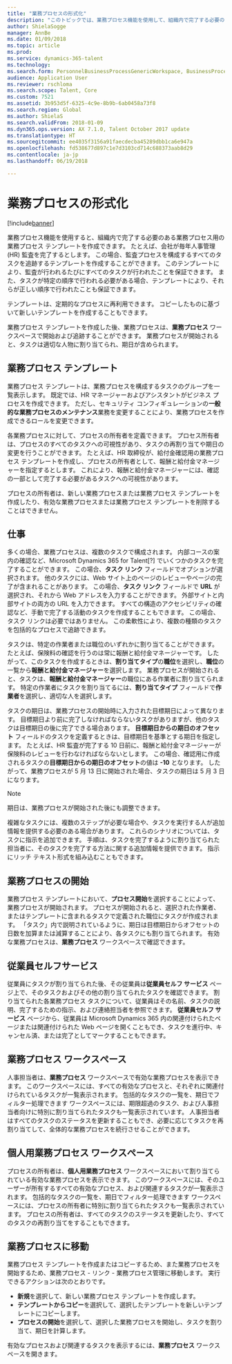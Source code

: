```yaml
---
title: "業務プロセスの形式化"
description: "このトピックでは、業務プロセス機能を使用して、組織内で完了する必要のあるプロセス用の業務プロセス テンプレートを作成する方法を説明します。"
author: ShielaSogge
manager: AnnBe
ms.date: 01/09/2018
ms.topic: article
ms.prod: 
ms.service: dynamics-365-talent
ms.technology: 
ms.search.form: PersonnelBusinessProcessGenericWorkspace, BusinessProcessGenericTemplateListpage, BusinessProcessGenericMyTemplates, BusinessProcessGroupAssignment
audience: Application User
ms.reviewer: rschloma
ms.search.scope: Talent, Core
ms.custom: 7521
ms.assetid: 3b953d5f-6325-4c9e-8b9b-6ab0458a73f8
ms.search.region: Global
ms.author: ShielaS
ms.search.validFrom: 2018-01-09
ms.dyn365.ops.version: AX 7.1.0, Talent October 2017 update
ms.translationtype: HT
ms.sourcegitcommit: ee4035f3156a91faecdecba45289dbb1ca6e947a
ms.openlocfilehash: fd538677d897c1e7d3103cd714c688373aab8d29
ms.contentlocale: ja-jp
ms.lasthandoff: 06/19/2018

---
```

# <a name="formalize-business-processes"></a>業務プロセスの形式化

[!include[banner](includes/banner.md)]

業務プロセス機能を使用すると、組織内で完了する必要のある業務プロセス用の業務プロセス テンプレートを作成できます。 たとえば、会社が毎年人事管理 (HR) 監査を完了するとします。 この場合、監査プロセスを構成するすべてのタスクを追跡するテンプレートを作成することができます。 このテンプレートにより、監査が行われるたびにすべてのタスクが行われたことを保証できます。 また、タスクが特定の順序で行われる必要がある場合、テンプレートにより、それらが正しい順序で行われたことも保証できます。

テンプレートは、定期的なプロセスに再利用できます。 コピーしたものに基づいて新しいテンプレートを作成することもできます。

業務プロセス テンプレートを作成した後、業務プロセスは、**業務プロセス** ワークスペースで開始および追跡することができます。 業務プロセスが開始されると、タスクは適切な人物に割り当てられ、期日が含められます。

## <a name="business-process-templates"></a>業務プロセス テンプレート
業務プロセス テンプレートは、業務プロセスを構成するタスクのグループを一覧表示します。 既定では、HR マネージャーおよびアシスタントがビジネス プロセスを作成できます。 ただし、セキュリティ コンフィギュレーションの**一般的な業務プロセスのメンテナンス**業務を変更することにより、業務プロセスを作成できるロールを変更できます。

各業務プロセスに対して、プロセスの所有者を定義できます。 プロセス所有者は、プロセスのすべてのタスクへの可視性があり、タスクの再割り当てや期日の変更を行うことができます。 たとえば、HR 取締役が、給付金確認用の業務プロセス テンプレートを作成し、プロセスの所有者として、報酬と給付金マネージャーを指定するとします。 これにより、報酬と給付金マネージャーには、確認の一部として完了する必要があるタスクへの可視性があります。

プロセスの所有者は、新しい業務プロセスまたは業務プロセス テンプレートを作成したり、有効な業務プロセスまたは業務プロセス テンプレートを削除することはできません。

## <a name="tasks"></a>仕事
多くの場合、業務プロセスは、複数のタスクで構成されます。 内部コースの案内の確認など、Microsoft Dynamics 365 for Talent[?] でいくつかのタスクを完了することができます。 この場合、**タスク リンク** フィールドでオプションが選択されます。 他のタスクには、Web サイト上のページのレビューやページの完了が含まれることがあります。 この場合、**タスク リンク** フィールドで **URL** が選択され、それから Web アドレスを入力することができます。 外部サイトと内部サイトの両方の URL を入力できます。 すべての構造のアクセシビリティの確認など、手動で完了する活動のタスクを作成することもできます。 この場合、タスク リンクは必要ではありません。 この柔軟性により、複数の種類のタスクを包括的なプロセスで追跡できます。

タスクは、特定の作業者または職位のいずれかに割り当てることができます。 たとえば、保険料の確認を行うのは常に報酬と給付金マネージャーです。 したがって、このタスクを作成するときは、**割り当てタイプ**の**職位**を選択し、**職位**の一覧から**報酬と給付金マネージャー**を選択します。 業務プロセスが開始されると、タスクは、**報酬と給付金マネージャー**の職位にある作業者に割り当てられます。 特定の作業者にタスクを割り当てるには、**割り当てタイプ** フィールドで**作業者**を選択し、適切な人を選択します。

タスクの期日は、業務プロセスの開始時に入力された目標期日によって異なります。 目標期日より前に完了しなければならないタスクがありますが、他のタスクは目標期日の後に完了できる場合あります。 **目標期日からの期日のオフセット** フィールドのタスクを定義するときは、目標期日を基準とする期日を指定します。 たとえば、HR 監査が完了する 10 日前に、報酬と給付金マネージャーが保険料のレビューを行わなければならないとします。 この場合、確認用に作成されるタスクの**目標期日からの期日のオフセット**の値は **-10** となります。 したがって、業務プロセスが 5 月 13 日に開始された場合、タスクの期日は 5 月 3 日になります。

> [!NOTE]
> 期日は、業務プロセスが開始された後にも調整できます。

複雑なタスクには、複数のステップが必要な場合や、タスクを実行する人が追加情報を提供する必要のある場合があります。 これらのシナリオについては、タスクに指示を追加できます。 手順は、タスクを完了するように割り当てられた担当者に、そのタスクを完了する方法に関する追加情報を提供できます。 指示にリッチ テキスト形式を組み込むこともできます。

## <a name="starting-a-business-process"></a>業務プロセスの開始
業務プロセス テンプレートにおいて、**プロセス開始**を選択することによって、業務プロセスが開始されます。 プロセスが開始されると、選択された作業者、またはテンプレートに含まれるタスクで定義された職位にタスクが作成されます。 「タスク」内で説明されているように、期日は目標期日からオフセットの日数を加算または減算することにより、各タスクにも割り当てられます。 有効な業務プロセスは、**業務プロセス** ワークスペースで確認できます。

## <a name="employee-self-service"></a>従業員セルフサービス
従業員にタスクが割り当てられた後、その従業員は**従業員セルフ サービス** ページ上で、そのタスクおよびその他の割り当てられたタスクを確認できます。 割り当てられた各業務プロセス タスクについて、従業員はその名前、タスクの説明、完了するための指示、および連絡担当者を参照できます。 **従業員セルフ サービス** ページから、従業員は Microsoft Dynamics 365 内の関連付けられたページまたは関連付けられた Web ページを開くこともでき、タスクを進行中、キャンセル済、または完了としてマークすることもできます。

## <a name="business-process-workspace"></a>業務プロセス ワークスぺース
人事担当者は、**業務プロセス** ワークスペースで有効な業務プロセスを表示できます。 このワークスペースには、すべての有効なプロセスと、それぞれに関連付けられているタスクが一覧表示されます。 包括的なタスクの一覧を、期日でフィルター処理できます ワークスペースには、期限超過のタスク、および人事担当者向けに特別に割り当てられたタスクも一覧表示されています。 人事担当者はすべてのタスクのステータスを更新することもでき、必要に応じてタスクを再割り当てして、全体的な業務プロセスを続行させることができます。

## <a name="my-business-processes-workspace"></a>個人用業務プロセス ワークスぺース
プロセスの所有者は、**個人用業務プロセス** ワークスぺースにおいて割り当てられている有効な業務プロセスを表示できます。 このワークスペースには、そのユーザーが所有するすべての有効なプロセス、および関連するタスクが一覧表示されます。 包括的なタスクの一覧を、期日でフィルター処理できます ワークスペースには、プロセスの所有者に特別に割り当てられたタスクも一覧表示されています。 プロセスの所有者は、すべてのタスクのステータスを更新したり、すべてのタスクの再割り当てをすることもできます。

## <a name="navigating-business-processes"></a>業務プロセスに移動
業務プロセス テンプレートを作成またはコピーするため、また業務プロセスを開始するため、業務プロセス - リンク - 業務プロセス管理に移動します。 実行できるアクションは次のとおりです。

- **新規**を選択して、新しい業務プロセス テンプレートを作成します。
- **テンプレートからコピー**を選択して、選択したテンプレートを新しいテンプレートにコピーします。
- **プロセスの開始**を選択して、選択した業務プロセスを開始し、タスクを割り当て、期日を計算します。

有効なプロセスおよび関連するタスクを表示するには、**業務プロセス** ワークスペースを開きます。


